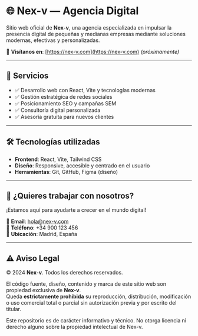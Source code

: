 # 🌐 Nex-v — Agencia Digital

Sitio web oficial de **Nex-v**, una agencia especializada en impulsar la presencia digital de pequeñas y medianas empresas mediante soluciones modernas, efectivas y personalizadas.

🔗 **Visítanos en**: [https://nex-v.com](https://nex-v.com) *(próximamente)*

---

## 💼 Servicios

- ✅ Desarrollo web con React, Vite y tecnologías modernas  
- ✅ Gestión estratégica de redes sociales  
- ✅ Posicionamiento SEO y campañas SEM  
- ✅ Consultoría digital personalizada  
- ✅ Asesoría gratuita para nuevos clientes

---

## 🛠 Tecnologías utilizadas

- **Frontend**: React, Vite, Tailwind CSS  
- **Diseño**: Responsive, accesible y centrado en el usuario  
- **Herramientas**: Git, GitHub, Figma (diseño)

---

## 📩 ¿Quieres trabajar con nosotros?

¡Estamos aquí para ayudarte a crecer en el mundo digital!

📧 **Email**: hola@nex-v.com  
📱 **Teléfono**: +34 900 123 456  
📍 **Ubicación**: Madrid, España

---

## ⚠️ Aviso Legal

© 2024 **Nex-v**. Todos los derechos reservados.

El código fuente, diseño, contenido y marca de este sitio web son propiedad exclusiva de **Nex-v**.  
Queda **estrictamente prohibida** su reproducción, distribución, modificación o uso comercial total o parcial sin autorización previa y por escrito del titular.

Este repositorio es de carácter informativo y técnico. No otorga licencia ni derecho alguno sobre la propiedad intelectual de Nex-v.
